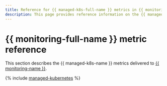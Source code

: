 ```yaml
---
title: Reference for {{ managed-k8s-full-name }} metrics in {{ monitoring-full-name }}
description: This page provides reference information on the {{ managed-k8s-name }} metrics delivered to {{ monitoring-full-name }}.
---
```


# {{ monitoring-full-name }} metric reference

This section describes the {{ managed-k8s-name }} metrics delivered to [{{ monitoring-name }}](../monitoring/).

{% include [managed-kubernetes](../_includes/monitoring/metrics-ref/managed-kubernetes.md) %}